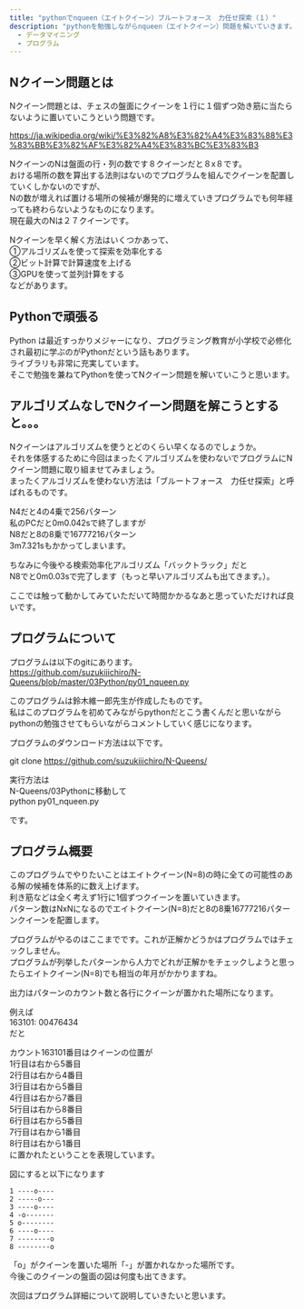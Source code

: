 ```yaml
---
title: "pythonでnqueen（エイトクイーン）ブルートフォース　力任せ探索（１）"
description: "pythonを勉強しながらnqueen（エイトクイーン）問題を解いていきます。今回は第一回目。アルゴリズムを使わないブルートフォース力任せ探索について説明します。" date: 2022-01-27T13:50:13+09:00 draft: false image: chess.jpg categories: - プログラミング tags: - e-Stat 
  - データマイニング
  - プログラム
---
```

##  Nクイーン問題とは 
 Nクイーン問題とは、チェスの盤面にクイーンを１行に１個ずつ効き筋に当たらないように置いていこうという問題です。  
 
 https://ja.wikipedia.org/wiki/%E3%82%A8%E3%82%A4%E3%83%88%E3%83%BB%E3%82%AF%E3%82%A4%E3%83%BC%E3%83%B3  
 
 NクイーンのNは盤面の行・列の数です８クイーンだと８x８です。  
 おける場所の数を算出する法則はないのでプログラムを組んでクイーンを配置していくしかないのですが、  
 Nの数が増えれば置ける場所の候補が爆発的に増えていきプログラムでも何年経っても終わらないようなものになります。  
 現在最大のNは２７クイーンです。  
 
 Nクイーンを早く解く方法はいくつかあって、  
 ①アルゴリズムを使って探索を効率化する  
 ②ビット計算で計算速度を上げる  
 ③GPUを使って並列計算をする  
  などがあります。  
 
 ## Pythonで頑張る
  Python は最近すっかりメジャーになり、プログラミング教育が小学校で必修化され最初に学ぶのがPythonだという話もあります。  
 ライブラリも非常に充実しています。  
  そこで勉強を兼ねてPythonを使ってNクイーン問題を解いていこうと思います。  
 
 
 ## アルゴリズムなしでNクイーン問題を解こうとすると。。。
 Nクイーンはアルゴリズムを使うとどのくらい早くなるのでしょうか。  
 それを体感するために今回はまったくアルゴリズムを使わないでプログラムにNクイーン問題に取り組ませてみましょう。  
 まったくアルゴリズムを使わない方法は「ブルートフォース　力任せ探索」と呼ばれるものです。  
 
 N4だと4の4乗で256パターン  
 私のPCだと0m0.042sで終了しますが  
 N8だと8の8乗で16777216パターン  
 3m7.321sもかかってしまいます。  
 
 ちなみに今後やる検索効率化アルゴリズム「バックトラック」だと  
 N8でと0m0.03sで完了します（もっと早いアルゴリズムも出てきます。）。  
 
 ここでは触って動かしてみていただいて時間かかるなあと思っていただければ良いです。  
 
 ## プログラムについて
 
 プログラムは以下のgitにあります。  
 https://github.com/suzukiiichiro/N-Queens/blob/master/03Python/py01_nqueen.py  
 
 このプログラムは鈴木維一郎先生が作成したものです。  
 私はこのプログラムを初めてみながらpythonだとこう書くんだと思いながら  
 pythonの勉強させてもらいながらコメントしていく感じになります。  
 
 プログラムのダウンロード方法は以下です。  
 
 git clone https://github.com/suzukiiichiro/N-Queens/    
 
 実行方法は  
 N-Queens/03Pythonに移動して  
 python py01_nqueen.py   
 
 です。  
 
 ## プログラム概要
 
 
 このプログラムでやりたいことはエイトクイーン(N=8)の時に全ての可能性のある解の候補を体系的に数え上げます。  
 利き筋などは全く考えず1行に1個ずつクイーンを置いていきます。  
 パターン数はNxNになるのでエイトクイーン(N=8)だと8の8乗16777216パターンクイーンを配置します。  
 
 プログラムがやるのはここまでです。これが正解かどうかはプログラムではチェックしません。  
 プログラムが列挙したパターンから人力でどれが正解かをチェックしようと思ったらエイトクイーン(N=8)でも相当の年月がかかりますね。  
 
 出力はパターンのカウント数と各行にクイーンが置かれた場所になります。  
 
 例えば  
 163101: 00476434  
 だと  
 
 カウント163101番目はクイーンの位置が  
 1行目は右から5番目  
 2行目は右から4番目  
 3行目は右から5番目  
 4行目は右から7番目  
 5行目は右から8番目  
 6行目は右から5番目  
 7行目は右から1番目  
 8行目は右から1番目  
 に置かれたということを表現しています。  
 
 図にすると以下になります  
 
 ```
 1 ----o----
 2 -----o---
 3 ----o----
 4 -o-------
 5 o--------
 6 ----o----
 7 --------o
 8 --------o
 ```
 
 「o」がクイーンを置いた場所「-」が置かれなかった場所です。  
  今後このクイーンの盤面の図は何度も出てきます。  
  
  次回はプログラム詳細について説明していきたいと思います。  
